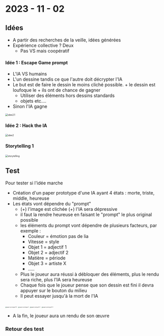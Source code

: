 # 2023 - 11 - 02

## Idées

- A partir des recherches de la veille, idées générées
- Expérience collective ? Deux 
  - Pas VS mais coopératif

#### Idée 1 : Escape Game prompt

- L'IA VS humains
- L'un dessine tandis ce que l'autre doit décrypter l'IA
- Le but est de faire le dessin le moins cliché possible. + le dessin est loufoque le + ils ont de chance de gagner
  - Utiliser des éléments hors dessins standards
  - objets etc....
- Sinon l'IA gagne

<img src="C:\Users\leyla\Downloads\idee2.1.jpeg" alt="idee2.1" style="zoom:50%;" />



#### Idée 2 : Hack the IA





<img src="C:\Users\leyla\Downloads\idee2.jpeg" alt="idee2" style="zoom:50%;" />





#### Storytelling 1

<img src="C:\Users\leyla\Downloads\storytelling.jpeg" alt="storytelling" style="zoom:50%;" />



## Test

Pour tester si l'idée marche

- Création d'un paper prototype d'une IA ayant 4 états : morte, triste, middle, heureuse
- Les états vont dépendre du "prompt"
  - (+) l'image est clichée (+) l'IA sera dépressive
  - il faut la rendre heureuse en faisant le "prompt" le plus original possible
  - les éléments du prompt vont dépendre de plusieurs facteurs, par exemple : 
    - Couleur = émotion pas de lia
    - Vitesse = style
    - Objet 1 = adjectif 1
    - Objet 2 = adjectif 2
    - Matière = période
    - Objet 3 = artiste X
    - .....
  - Plus le joueur aura réussi à débloquer des éléments, plus le rendu sera riche, plus l'IA sera heureuse
  - Chaque fois que le joueur pense que son dessin est fini il devra appuyer sur le bouton du milieu
  - Il peut essayer jusqu'à la mort de l'IA

<img src="C:\Users\leyla\Downloads\paper-prototype1-4.jpeg" alt="paper-prototype1-4" style="zoom:25%;" />

<img src="C:\Users\leyla\Downloads\paper-prototype1.jpeg" alt="paper-prototype1" style="zoom:25%;" />

<img src="C:\Users\leyla\Downloads\paper-protype1-2.jpeg" alt="paper-protype1-2" style="zoom:25%;" />

<img src="C:\Users\leyla\Downloads\paper-prototype1-3.jpeg" alt="paper-prototype1-3" style="zoom:25%;" />



- A la fin, le joueur aura un rendu de son œuvre

### Retour des test

